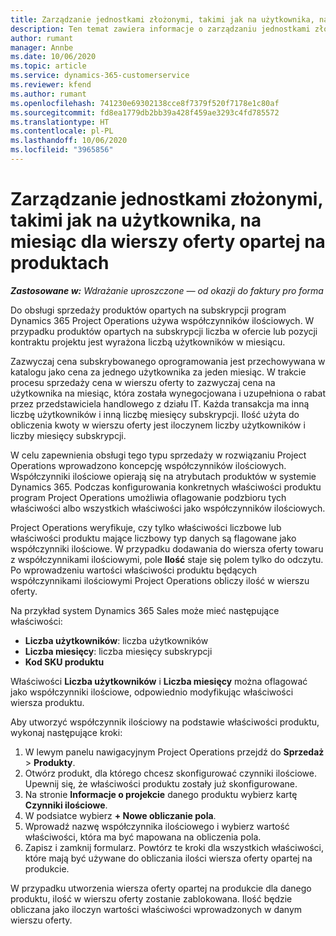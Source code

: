 ```yaml
---
title: Zarządzanie jednostkami złożonymi, takimi jak na użytkownika, na miesiąc dla wierszy oferty opartej na produktach
description: Ten temat zawiera informacje o zarządzaniu jednostkami złożonymi w wierszu oferty opartej na produktach.
author: rumant
manager: Annbe
ms.date: 10/06/2020
ms.topic: article
ms.service: dynamics-365-customerservice
ms.reviewer: kfend
ms.author: rumant
ms.openlocfilehash: 741230e69302138cce8f7379f520f7178e1c80af
ms.sourcegitcommit: fd8ea1779db2bb39a428f459ae3293c4fd785572
ms.translationtype: HT
ms.contentlocale: pl-PL
ms.lasthandoff: 10/06/2020
ms.locfileid: "3965856"
---
```

# <a name="managing-complex-units-such-as-per-user-per-month-for-product-based-quote-lines"></a>Zarządzanie jednostkami złożonymi, takimi jak na użytkownika, na miesiąc dla wierszy oferty opartej na produktach

_**Zastosowane w:** Wdrażanie uproszczone — od okazji do faktury pro forma_

Do obsługi sprzedaży produktów opartych na subskrypcji program Dynamics 365 Project Operations używa współczynników ilościowych. W przypadku produktów opartych na subskrypcji liczba w ofercie lub pozycji kontraktu projektu jest wyrażona liczbą użytkowników w miesiącu.

Zazwyczaj cena subskrybowanego oprogramowania jest przechowywana w katalogu jako cena za jednego użytkownika za jeden miesiąc. W trakcie procesu sprzedaży cena w wierszu oferty to zazwyczaj cena na użytkownika na miesiąc, która została wynegocjowana i uzupełniona o rabat przez przedstawiciela handlowego z działu IT. Każda transakcja ma inną liczbę użytkowników i inną liczbę miesięcy subskrypcji. Ilość użyta do obliczenia kwoty w wierszu oferty jest iloczynem liczby użytkowników i liczby miesięcy subskrypcji.

W celu zapewnienia obsługi tego typu sprzedaży w rozwiązaniu Project Operations wprowadzono koncepcję współczynników ilościowych. Współczynniki ilościowe opierają się na atrybutach produktów w systemie Dynamics 365. Podczas konfigurowania konkretnych właściwości produktu program Project Operations umożliwia oflagowanie podzbioru tych właściwości albo wszystkich właściwości jako współczynników ilościowych.

Project Operations weryfikuje, czy tylko właściwości liczbowe lub właściwości produktu mające liczbowy typ danych są flagowane jako współczynniki ilościowe. W przypadku dodawania do wiersza oferty towaru z współczynnikami ilościowymi, pole **Ilość** staje się polem tylko do odczytu. Po wprowadzeniu wartości właściwości produktu będących współczynnikami ilościowymi Project Operations obliczy ilość w wierszu oferty.

Na przykład system Dynamics 365 Sales może mieć następujące właściwości:

- **Liczba użytkowników**: liczba użytkowników
- **Liczba miesięcy**: liczba miesięcy subskrypcji
- **Kod SKU produktu**

Właściwości **Liczba użytkowników** i **Liczba miesięcy** można oflagować jako współczynniki ilościowe, odpowiednio modyfikując właściwości wiersza produktu.

Aby utworzyć współczynnik ilościowy na podstawie właściwości produktu, wykonaj następujące kroki:

1. W lewym panelu nawigacyjnym Project Operations przejdź do **Sprzedaż** > **Produkty**.
2. Otwórz produkt, dla którego chcesz skonfigurować czynniki ilościowe. Upewnij się, że właściwości produktu zostały już skonfigurowane.
3. Na stronie **Informacje o projekcie** danego produktu wybierz kartę **Czynniki ilościowe**.
4. W podsiatce wybierz **+ Nowe obliczanie pola**.
5. Wprowadź nazwę współczynnika ilościowego i wybierz wartość właściwości, która ma być mapowana na obliczenia pola.
6. Zapisz i zamknij formularz. Powtórz te kroki dla wszystkich właściwości, które mają być używane do obliczania ilości wiersza oferty opartej na produkcie.

W przypadku utworzenia wiersza oferty opartej na produkcie dla danego produktu, ilość w wierszu oferty zostanie zablokowana. Ilość będzie obliczana jako iloczyn wartości właściwości wprowadzonych w danym wierszu oferty.
